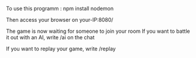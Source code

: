 To use this programm :
npm install
nodemon

Then access your browser on your-IP:8080/

The game is now waiting for someone to join your room
If you want to battle it out with an AI, write /ai on the chat

If you want to replay your game, write /replay